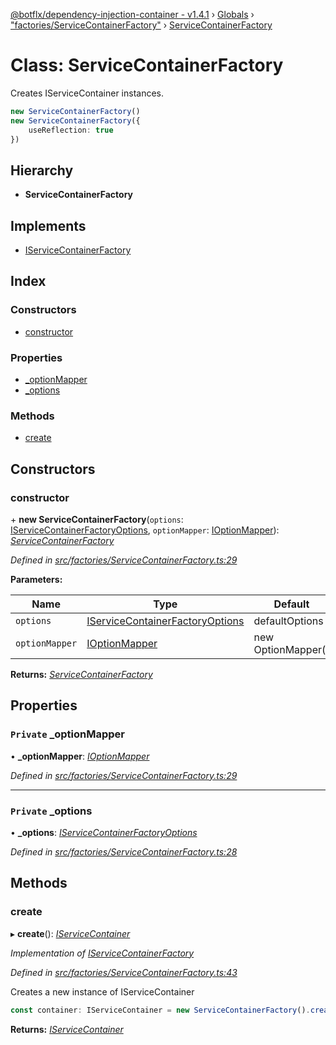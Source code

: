[@botflx/dependency-injection-container - v1.4.1](../README.md) › [Globals](../globals.md) › ["factories/ServiceContainerFactory"](../modules/_factories_servicecontainerfactory_.md) › [ServiceContainerFactory](_factories_servicecontainerfactory_.servicecontainerfactory.md)

# Class: ServiceContainerFactory

Creates IServiceContainer instances.

```typescript
new ServiceContainerFactory()
new ServiceContainerFactory({
    useReflection: true
})
```

## Hierarchy

* **ServiceContainerFactory**

## Implements

* [IServiceContainerFactory](../interfaces/_factories_iservicecontainerfactory_.iservicecontainerfactory.md)

## Index

### Constructors

* [constructor](_factories_servicecontainerfactory_.servicecontainerfactory.md#constructor)

### Properties

* [_optionMapper](_factories_servicecontainerfactory_.servicecontainerfactory.md#private-_optionmapper)
* [_options](_factories_servicecontainerfactory_.servicecontainerfactory.md#private-_options)

### Methods

* [create](_factories_servicecontainerfactory_.servicecontainerfactory.md#create)

## Constructors

###  constructor

\+ **new ServiceContainerFactory**(`options`: [IServiceContainerFactoryOptions](../interfaces/_factories_iservicecontainerfactoryoptions_.iservicecontainerfactoryoptions.md), `optionMapper`: [IOptionMapper](../interfaces/_mappers_ioptionmapper_.ioptionmapper.md)): *[ServiceContainerFactory](_factories_servicecontainerfactory_.servicecontainerfactory.md)*

*Defined in [src/factories/ServiceContainerFactory.ts:29](https://github.com/botflux/dependency-injection-container/blob/0a0a030/src/factories/ServiceContainerFactory.ts#L29)*

**Parameters:**

Name | Type | Default |
------ | ------ | ------ |
`options` | [IServiceContainerFactoryOptions](../interfaces/_factories_iservicecontainerfactoryoptions_.iservicecontainerfactoryoptions.md) |  defaultOptions |
`optionMapper` | [IOptionMapper](../interfaces/_mappers_ioptionmapper_.ioptionmapper.md) |  new OptionMapper() |

**Returns:** *[ServiceContainerFactory](_factories_servicecontainerfactory_.servicecontainerfactory.md)*

## Properties

### `Private` _optionMapper

• **_optionMapper**: *[IOptionMapper](../interfaces/_mappers_ioptionmapper_.ioptionmapper.md)*

*Defined in [src/factories/ServiceContainerFactory.ts:29](https://github.com/botflux/dependency-injection-container/blob/0a0a030/src/factories/ServiceContainerFactory.ts#L29)*

___

### `Private` _options

• **_options**: *[IServiceContainerFactoryOptions](../interfaces/_factories_iservicecontainerfactoryoptions_.iservicecontainerfactoryoptions.md)*

*Defined in [src/factories/ServiceContainerFactory.ts:28](https://github.com/botflux/dependency-injection-container/blob/0a0a030/src/factories/ServiceContainerFactory.ts#L28)*

## Methods

###  create

▸ **create**(): *[IServiceContainer](../interfaces/_iservicecontainer_.iservicecontainer.md)*

*Implementation of [IServiceContainerFactory](../interfaces/_factories_iservicecontainerfactory_.iservicecontainerfactory.md)*

*Defined in [src/factories/ServiceContainerFactory.ts:43](https://github.com/botflux/dependency-injection-container/blob/0a0a030/src/factories/ServiceContainerFactory.ts#L43)*

Creates a new instance of IServiceContainer

```typescript
const container: IServiceContainer = new ServiceContainerFactory().create()
```

**Returns:** *[IServiceContainer](../interfaces/_iservicecontainer_.iservicecontainer.md)*
